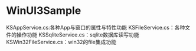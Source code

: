 # WinUI3Sample
KSAppService.cs:各种App与窗口的属性与特性功能
KSFileService.cs：各种文件的操作功能
KSSqliteService.cs：sqlite数据库读写功能
KSWin32FileService.cs：win32的file集成功能
